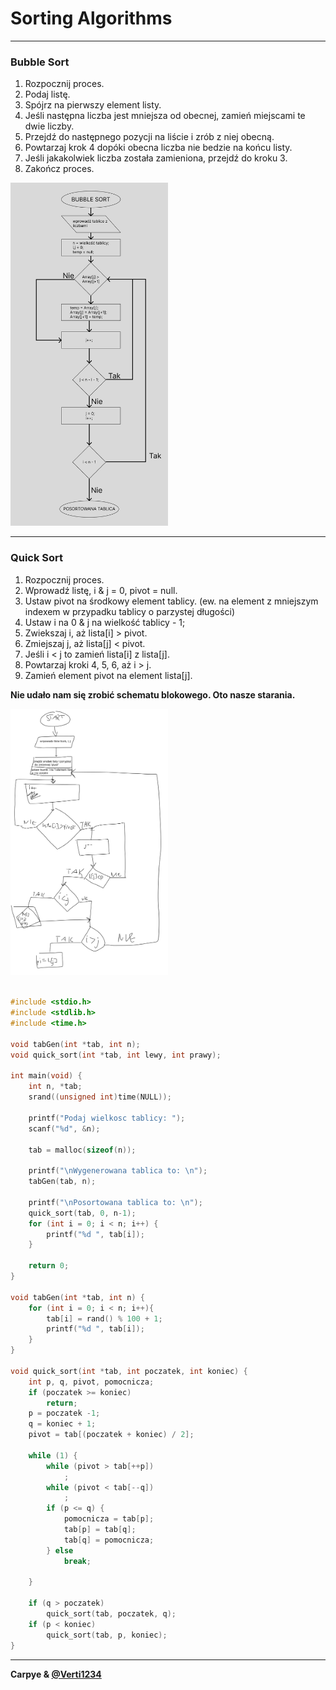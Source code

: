 # Sorting Algorithms

---

### Bubble Sort

1. Rozpocznij proces.
2. Podaj listę.
3. Spójrz na pierwszy element listy.
4. Jeśli następna liczba jest mniejsza od obecnej, zamień miejscami te dwie liczby.
5. Przejdź do następnego pozycji na liście i zrób z niej obecną.
6. Powtarzaj krok 4 dopóki obecna liczba nie bedzie na końcu listy.
7. Jeśli jakakolwiek liczba została zamieniona, przejdź do kroku 3.
8. Zakończ proces.

<img src="./BUBBLE SORT.png" alt="Bubble Sort Block Scheme" style='width: 50%'/>

___

### Quick Sort

1. Rozpocznij proces.
2. Wprowadź listę, i & j = 0, pivot = null.
3. Ustaw pivot na środkowy element tablicy. (ew. na element z mniejszym indexem w przypadku tablicy o parzystej długości)
4. Ustaw  i na 0 & j na wielkość tablicy - 1;
5. Zwiekszaj i, aż lista[i] > pivot.
6. Zmiejszaj j, aż lista[j] < pivot.
7. Jeśli i < j to zamień lista[i] z lista[j].
8. Powtarzaj kroki 4, 5, 6, aż i > j.
9. Zamień element pivot na element lista[j].

__Nie udało nam się zrobić schematu blokowego. Oto nasze starania.__

<img src='./quick sort.png' alt="Quick Sort" style='width: 50%'/>

```c

#include <stdio.h>
#include <stdlib.h>
#include <time.h>

void tabGen(int *tab, int n);
void quick_sort(int *tab, int lewy, int prawy);

int main(void) {
    int n, *tab;
    srand((unsigned int)time(NULL));

    printf("Podaj wielkosc tablicy: ");
    scanf("%d", &n);
    
    tab = malloc(sizeof(n));

    printf("\nWygenerowana tablica to: \n");
    tabGen(tab, n);

    printf("\nPosortowana tablica to: \n");
    quick_sort(tab, 0, n-1);
    for (int i = 0; i < n; i++) {
        printf("%d ", tab[i]);
    }

    return 0;
}

void tabGen(int *tab, int n) {
    for (int i = 0; i < n; i++){
        tab[i] = rand() % 100 + 1;
        printf("%d ", tab[i]);
    }
}

void quick_sort(int *tab, int poczatek, int koniec) {
    int p, q, pivot, pomocnicza;
    if (poczatek >= koniec)
        return;
    p = poczatek -1;
    q = koniec + 1;
    pivot = tab[(poczatek + koniec) / 2];

    while (1) {
        while (pivot > tab[++p])
            ;
        while (pivot < tab[--q])
            ;
        if (p <= q) {
            pomocnicza = tab[p];
            tab[p] = tab[q];
            tab[q] = pomocnicza;
        } else 
            break;
        
    }

    if (q > poczatek)
        quick_sort(tab, poczatek, q);
    if (p < koniec)
        quick_sort(tab, p, koniec);
}

```

___


__Carpye & [@Verti1234]('https://github.com/verti1234')__
